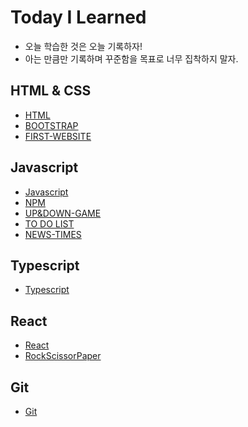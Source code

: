 # Today I Learned
* 오늘 학습한 것은 오늘 기록하자!
* 아는 만큼만 기록하며 꾸준함을 목표로 너무 집착하지 말자.


## HTML & CSS
* [HTML](https://github.com/HEECHANG96/TIL/blob/main/HTML.md)
* [BOOTSTRAP](https://github.com/HEECHANG96/TIL/blob/main/BOOTSTRAP.md)
* [FIRST-WEBSITE](https://github.com/HEECHANG96/FIRST-WEBSITE)


## Javascript
* [Javascript](https://github.com/HEECHANG96/TIL/blob/main/Javascript.md)
* [NPM](https://github.com/HEECHANG96/TIL/blob/main/NPM.md)
* [UP&DOWN-GAME](https://github.com/HEECHANG96/UP-DOWN)
* [TO DO LIST](https://github.com/HEECHANG96/TODOLIST)
* [NEWS-TIMES](https://github.com/HEECHANG96/NEWS-TIMES)


## Typescript
* [Typescript](https://github.com/HEECHANG96/TIL/blob/main/typescript.md)


## React
* [React](https://github.com/HEECHANG96/TIL/blob/main/React.md)
* [RockScissorPaper](https://github.com/HEECHANG96/rock-scissor-paper-game)


## Git
* [Git](https://github.com/HEECHANG96/TIL/blob/main/Git.md)
